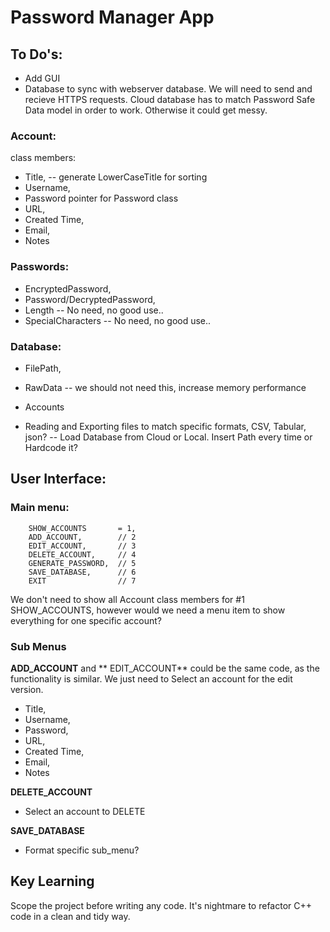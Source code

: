 # Password Manager App


## To Do's:
- Add GUI
- Database to sync with webserver database. We will need to send and recieve HTTPS requests. Cloud database has to match Password Safe Data model in order to work. Otherwise it could get messy.

### Account:
class members:
- Title,
-- generate LowerCaseTitle for sorting
- Username,
- Password pointer for Password class
- URL,
- Created Time,
- Email,
- Notes

### Passwords:
- EncryptedPassword,
- Password/DecryptedPassword,
- Length            -- No need, no good use..
- SpecialCharacters -- No need, no good use..

### Database:
- FilePath,
- RawData -- we should not need this, increase memory performance
- Accounts

- Reading and Exporting files to match specific formats, CSV, Tabular, json?
-- Load Database from Cloud or Local. Insert Path every time or Hardcode it?

## User Interface:
### Main menu:
        SHOW_ACCOUNTS       = 1,
        ADD_ACCOUNT,        // 2
        EDIT_ACCOUNT,       // 3
        DELETE_ACCOUNT,     // 4
        GENERATE_PASSWORD,  // 5
        SAVE_DATABASE,      // 6
        EXIT                // 7
        
We don't need to show all Account class members for #1 SHOW_ACCOUNTS, however would we need a menu item to show everything for one specific account?

### Sub Menus
**ADD_ACCOUNT** and ** EDIT_ACCOUNT** could be the same code, as the functionality is similar. We just need to Select an account for the edit version.
- Title,
- Username,
- Password,
- URL,
- Created Time,
- Email,
- Notes

**DELETE_ACCOUNT**
- Select an account to DELETE

**SAVE_DATABASE**
- Format specific sub_menu?


## Key Learning
Scope the project before writing any code. It's nightmare to refactor C++ code in a clean and tidy way.
